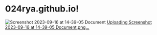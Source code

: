 # 024rya.github.io!
![Screenshot 2023-09-16 at 14-39-05 Document](https://github.com/024rya/024rya.github.io/assets/87234097/63b5488f-b9af-42a3-8b61-0f57b6c70640)
[Uploading Screenshot 2023-09-16 at 14-39-05 Document.png…]()
